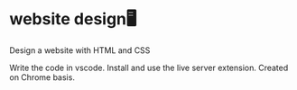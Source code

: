# website design🖥️
Design a website with HTML and CSS

Write the code in vscode.
Install and use the live server extension.
Created on Chrome basis.
